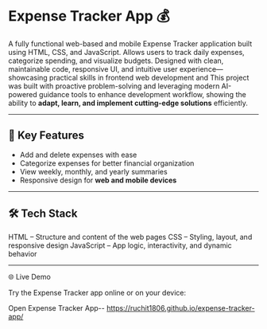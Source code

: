 # Expense Tracker App 💰

A fully functional web-based and mobile Expense Tracker application built using HTML, CSS, and JavaScript. Allows users to track daily expenses, categorize spending, and visualize budgets. Designed with clean, maintainable code, responsive UI, and intuitive user experience—showcasing practical skills in frontend web development and This project was built with proactive problem-solving and leveraging modern AI-powered guidance tools to enhance development workflow, showing the ability to **adapt, learn, and implement cutting-edge solutions** efficiently.

---

## 🚀 Key Features
- Add and delete expenses with ease
- Categorize expenses for better financial organization
- View weekly, monthly, and yearly summaries
- Responsive design for **web and mobile devices**


---


## 🛠️ Tech Stack

HTML – Structure and content of the web pages
CSS – Styling, layout, and responsive design
JavaScript – App logic, interactivity, and dynamic behavior


---

🌐 Live Demo

Try the Expense Tracker app online or on your device:

Open Expense Tracker App-- 
https://ruchit1806.github.io/expense-tracker-app/

